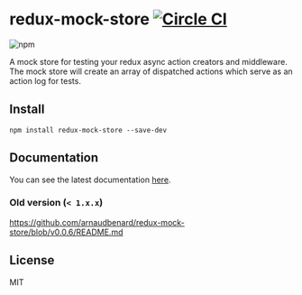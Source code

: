 # redux-mock-store [![Circle CI](https://circleci.com/gh/arnaudbenard/redux-mock-store/tree/master.svg?style=svg)](https://circleci.com/gh/arnaudbenard/redux-mock-store/tree/master)


![npm](https://nodei.co/npm/redux-mock-store.png?downloads=true&downloadRank=true&stars=true)

A mock store for testing your redux async action creators and middleware. The mock store will create an array of dispatched actions which serve as an action log for tests.

## Install

```
npm install redux-mock-store --save-dev
```
## Documentation

You can see the latest documentation [here](http://arnaudbenard.com/redux-mock-store/).

### Old version (`< 1.x.x`)

https://github.com/arnaudbenard/redux-mock-store/blob/v0.0.6/README.md


## License

MIT
